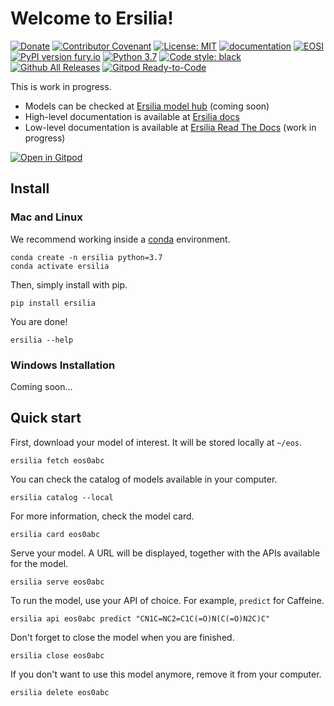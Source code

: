# Welcome to Ersilia!
[![Donate](https://img.shields.io/badge/Donate-PayPal-green.svg)](https://www.paypal.com/uk/fundraiser/charity/4145012)
[![Contributor Covenant](https://img.shields.io/badge/Contributor%20Covenant-v2.0%20adopted-ff69b4.svg)](CODE_OF_CONDUCT.md)
[![License: MIT](https://img.shields.io/badge/License-MIT-yellow.svg)](https://opensource.org/licenses/MIT)
[![documentation](https://img.shields.io/badge/-Documentation-purple?logo=read-the-docs&logoColor=white)](https://ersilia-hub.netlify.app/docs/)
[![EOSI](https://circleci.com/gh/ersilia-os/ersilia.svg?style=svg)](https://circleci.com/gh/ersilia-os/ersilia)
[![PyPI version fury.io](https://badge.fury.io/py/ersilia.svg)](https://pypi.python.org/pypi/ersilia/)
[![Python 3.7](https://img.shields.io/badge/python-3.7-blue.svg)](https://www.python.org/downloads/release/python-370/)
[![Code style: black](https://img.shields.io/badge/code%20style-black-000000.svg?logo=Python&logoColor=white)](https://github.com/psf/black)
[![Github All Releases](https://img.shields.io/github/downloads/ersilia-os/ersilia/total.svg)]()
[![Gitpod Ready-to-Code](https://img.shields.io/badge/Gitpod-ready--to--code-blue?logo=gitpod)](https://gitpod.io/#https://github.com/ersilia-os/ersilia)

This is work in progress.

* Models can be checked at [Ersilia model hub](https://ersilia.io/hub) (coming soon)
* High-level documentation is available at [Ersilia docs](http://ersilia-hub.netlify.app/docs/)
* Low-level documentation is available at [Ersilia Read The Docs](https://ersilia-os.github.io/ersilia/) (work in progress)

[![Open in Gitpod](https://gitpod.io/button/open-in-gitpod.svg)](https://gitpod.io/#https://github.com/ersilia-os/ersilia)

## Install

### Mac and Linux

We recommend working inside a [conda](https://docs.conda.io/projects/conda/en/latest/user-guide/install/) environment.
```
conda create -n ersilia python=3.7
conda activate ersilia
```

Then, simply install with pip.
```
pip install ersilia
```

You are done!
```
ersilia --help
```

### Windows Installation
Coming soon...

## Quick start

First, download your model of interest. It will be stored locally at `~/eos`.

```
ersilia fetch eos0abc
```

You can check the catalog of models available in your computer.

```
ersilia catalog --local
```

For more information, check the model card.
```
ersilia card eos0abc
```

Serve your model. A URL will be displayed, together with the APIs available for the model.
```
ersilia serve eos0abc
```

To run the model, use your API of choice. For example, `predict` for Caffeine.
```
ersilia api eos0abc predict "CN1C=NC2=C1C(=O)N(C(=O)N2C)C"
```

Don't forget to close the model when you are finished.
```
ersilia close eos0abc
```

If you don't want to use this model anymore, remove it from your computer.
```
ersilia delete eos0abc
```
